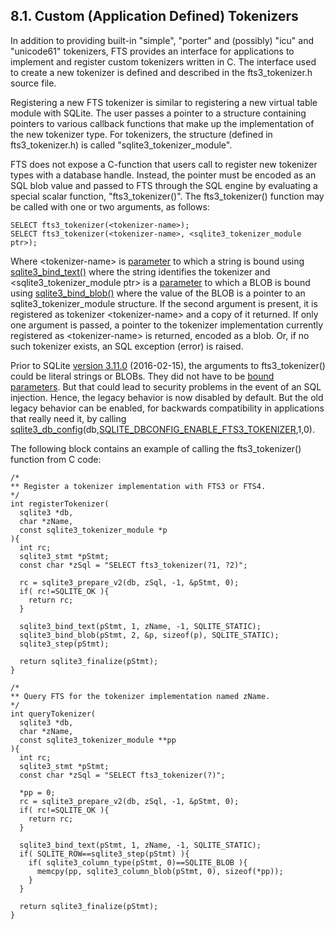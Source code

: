 ## 8\.1\. Custom (Application Defined) Tokenizers



 In addition to providing built\-in "simple", "porter" and (possibly) "icu" and
 "unicode61" tokenizers,
 FTS provides an interface for applications to implement and register custom
 tokenizers written in C. The interface used to create a new tokenizer is defined
 and described in the fts3\_tokenizer.h source file.




 Registering a new FTS tokenizer is similar to registering a new
 virtual table module with SQLite. The user passes a pointer to a
 structure containing pointers to various callback functions that
 make up the implementation of the new tokenizer type. For tokenizers,
 the structure (defined in fts3\_tokenizer.h) is called
 "sqlite3\_tokenizer\_module".




 FTS does not expose a C\-function that users call to register new
 tokenizer types with a database handle. Instead, the pointer must
 be encoded as an SQL blob value and passed to FTS through the SQL
 engine by evaluating a special scalar function, "fts3\_tokenizer()".
 The fts3\_tokenizer() function may be called with one or two arguments,
 as follows:




```
SELECT fts3_tokenizer(<tokenizer-name>);
SELECT fts3_tokenizer(<tokenizer-name>, <sqlite3_tokenizer_module ptr>);

```


 Where \<tokenizer\-name\> is [parameter](lang_expr.html#varparam) to which a string is bound using
 [sqlite3\_bind\_text()](c3ref/bind_blob.html) where the string identifies the tokenizer and
 \<sqlite3\_tokenizer\_module ptr\> is a [parameter](lang_expr.html#varparam) to which a BLOB is
 bound using [sqlite3\_bind\_blob()](c3ref/bind_blob.html) where the value of the BLOB is a
 pointer to an sqlite3\_tokenizer\_module structure.
 If the second argument is present,
 it is registered as tokenizer \<tokenizer\-name\> and a copy of it
 returned. If only one argument is passed, a pointer to the tokenizer
 implementation currently registered as \<tokenizer\-name\> is returned,
 encoded as a blob. Or, if no such tokenizer exists, an SQL exception
 (error) is raised.




 Prior to SQLite [version 3\.11\.0](releaselog/3_11_0.html) (2016\-02\-15\), the arguments to
 fts3\_tokenizer() could be literal strings or BLOBs. They did not have to
 be [bound parameters](lang_expr.html#varparam). But that could lead to security problems in the
 event of an SQL injection. Hence, the legacy behavior is now disabled
 by default. But the old legacy behavior can be enabled, for backwards
 compatibility in applications that really need it,
 by calling
 [sqlite3\_db\_config](c3ref/db_config.html)(db,[SQLITE\_DBCONFIG\_ENABLE\_FTS3\_TOKENIZER](c3ref/c_dbconfig_defensive.html#sqlitedbconfigenablefts3tokenizer),1,0\).




 The following block contains an example of calling the fts3\_tokenizer()
 function from C code:




```
/*
** Register a tokenizer implementation with FTS3 or FTS4.
*/
int registerTokenizer(
  sqlite3 *db,
  char *zName,
  const sqlite3_tokenizer_module *p
){
  int rc;
  sqlite3_stmt *pStmt;
  const char *zSql = "SELECT fts3_tokenizer(?1, ?2)";

  rc = sqlite3_prepare_v2(db, zSql, -1, &pStmt, 0);
  if( rc!=SQLITE_OK ){
    return rc;
  }

  sqlite3_bind_text(pStmt, 1, zName, -1, SQLITE_STATIC);
  sqlite3_bind_blob(pStmt, 2, &p, sizeof(p), SQLITE_STATIC);
  sqlite3_step(pStmt);

  return sqlite3_finalize(pStmt);
}

/*
** Query FTS for the tokenizer implementation named zName.
*/
int queryTokenizer(
  sqlite3 *db,
  char *zName,
  const sqlite3_tokenizer_module **pp
){
  int rc;
  sqlite3_stmt *pStmt;
  const char *zSql = "SELECT fts3_tokenizer(?)";

  *pp = 0;
  rc = sqlite3_prepare_v2(db, zSql, -1, &pStmt, 0);
  if( rc!=SQLITE_OK ){
    return rc;
  }

  sqlite3_bind_text(pStmt, 1, zName, -1, SQLITE_STATIC);
  if( SQLITE_ROW==sqlite3_step(pStmt) ){
    if( sqlite3_column_type(pStmt, 0)==SQLITE_BLOB ){
      memcpy(pp, sqlite3_column_blob(pStmt, 0), sizeof(*pp));
    }
  }

  return sqlite3_finalize(pStmt);
}

```


